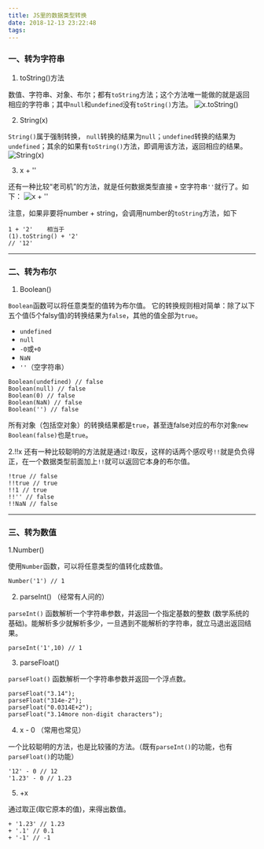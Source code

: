 ```yaml
---
title: JS里的数据类型转换
date: 2018-12-13 23:22:48
tags:
---
```

### 一、转为字符串
1. toString()方法

数值、字符串、对象、布尔；都有`toString`方法；这个方法唯一能做的就是返回相应的字符串；其中`null`和`undefined`没有`toString()`方法。
![x.toString()](https://upload-images.jianshu.io/upload_images/7017681-3c4bd0305da99f15.png?imageMogr2/auto-orient/strip%7CimageView2/2/w/1240)

2. String(x)

`String()`属于强制转换， `null`转换的结果为`null`；`undefined`转换的结果为`undefined`；其余的如果有`toString()`方法，即调用该方法，返回相应的结果。
![String(x)](https://upload-images.jianshu.io/upload_images/7017681-1935af757f2302af.png?imageMogr2/auto-orient/strip%7CimageView2/2/w/1240)

3. x + ''

还有一种比较“老司机”的方法，就是任何数据类型直接 `+` 空字符串`''`就行了。如下：
![x + ''](https://upload-images.jianshu.io/upload_images/7017681-92fc30ce62b60eb1.png?imageMogr2/auto-orient/strip%7CimageView2/2/w/1240)

注意，如果非要将number + string，会调用number的`toString`方法，如下
```
1 + '2'    相当于
(1).toString() + '2'
// '12'
```
---
### 二、转为布尔
1. Boolean()

`Boolean`函数可以将任意类型的值转为布尔值。
它的转换规则相对简单：除了以下五个值(5个falsy值)的转换结果为`false`，其他的值全部为`true`。
- `undefined`
- `null`
- `-0`或`+0`
- `NaN`
- `''`（空字符串）
```
Boolean(undefined) // false
Boolean(null) // false
Boolean(0) // false
Boolean(NaN) // false
Boolean('') // false
```
所有对象（包括空对象）的转换结果都是`true`，甚至连false对应的布尔对象`new Boolean(false)`也是`true`。

2.!!x
还有一种比较聪明的方法就是通过`!`取反，这样的话两个感叹号`!!`就是负负得正，在一个数据类型前面加上`!!`就可以返回它本身的布尔值。
```
!true // false
!!true // true
!!1 // true
!!'' // false
!!NaN // false
```
---
### 三、转为数值
1.Number()

使用`Number`函数，可以将任意类型的值转化成数值。 
```
Number('1') // 1
```

2. parseInt() （经常有人问的）

`parseInt()` 函数解析一个字符串参数，并返回一个指定基数的整数 (数学系统的基础)。能解析多少就解析多少，一旦遇到不能解析的字符串，就立马退出返回结果。
```
parseInt('1',10) // 1
```

3. parseFloat()

`parseFloat()` 函数解析一个字符串参数并返回一个浮点数。
```
parseFloat("3.14");
parseFloat("314e-2");
parseFloat("0.0314E+2");
parseFloat("3.14more non-digit characters");
```

4. x - 0 （常用也常见）

一个比较聪明的方法，也是比较骚的方法。（既有`parseInt()`的功能，也有`parseFloat()`的功能）
```
'12' - 0 // 12
'1.23' - 0 // 1.23
```

5. +x

通过取正(取它原本的值)，来得出数值。
```
+ '1.23' // 1.23
+ '.1' // 0.1
+ '-1' // -1
```